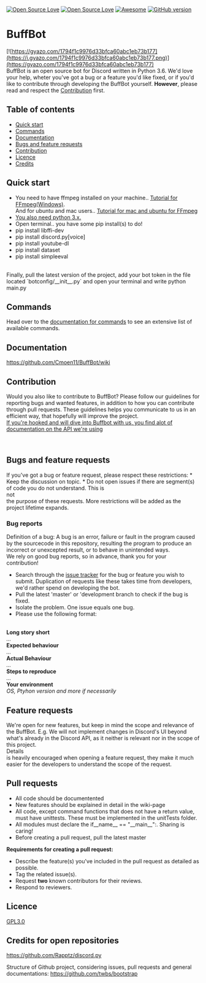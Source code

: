 <!-- [![Coverage Status](https://coveralls.io/repos/github/Cmoen11/BuffBot/badge.svg?branch=master)](https://coveralls.io/github/Cmoen11/BuffBot?branch=master) -->
[![Open Source Love](https://badges.frapsoft.com/os/v1/open-source.svg?v=102)](https://github.com/Cmoen11/BuffBot/)
[![Open Source Love](https://badges.frapsoft.com/os/gpl/gpl.svg?v=102)](https://github.com/Cmoen11/BuffBot/blob/master/LICENSE)
[![Awesome](https://cdn.rawgit.com/sindresorhus/awesome/d7305f38d29fed78fa85652e3a63e154dd8e8829/media/badge.svg)](https://github.com/Cmoen11/BuffBot/)
[![GitHub version](https://badge.fury.io/gh/cmoen11%2Fbuffbot.svg)](https://badge.fury.io/gh/cmoen11%2Fbuffbot)

# BuffBot
[![https://gyazo.com/1794f1c9976d33bfca60abc1eb73b177](https://i.gyazo.com/1794f1c9976d33bfca60abc1eb73b177.png)](https://gyazo.com/1794f1c9976d33bfca60abc1eb73b177)<br>
BuffBot is an open source bot for Discord written in Python 3.6. We'd love your help, wheter you've got a bug or a feature you'd  like fixed, or if you'd like to contribute through developing the BuffBot yourself. <b>However</b>, please read and respect the [Contribution](#contribution) first.

## Table of contents

* [Quick start](#quick-start)
* [Commands](#commands)
* [Documentation](#documentation)
* [Bugs and feature requests](#bugs-and-feature-requests)
* [Contribution](#contribution)
* [Licence](#licence)
* [Credits](#credits-for-open-repositories)


## Quick start
- You need to have ffmpeg installed on your machine.. [Tutorial for FFmpeg(Windows)](http://www.hongkiat.com/blog/ffmpeg-guide/). <br> And for ubuntu and mac users.. [Tutorial for mac and ubuntu for FFmpeg ](https://medium.com/portfolio-of-bilash/install-ffmpeg-on-ubuntu-mac-os-98588f3251d7)
- [You also need python 3.x.](https://www.python.org/downloads/)
- Open terminal.. you have some pip install(s) to do!
- pip install libffi-dev
- pip install discord.py[voice]
- pip install youtube-dl
- pip install dataset
- pip install simpleeval
<br>
Finally, pull the latest version of the project, add your bot token in the file located `botconfig/__init__.py` and open your terminal and write python main.py


## Commands
Head over to the [documentation for commands](https://github.com/Cmoen11/BuffBot/wiki/Commands) to see an extensive list of available commands.


## Documentation
https://github.com/Cmoen11/BuffBot/wiki 


## Contribution
Would you also like to contribute to BuffBot? Please follow our guidelines for reporting bugs and wanted features, in addition to
how you can contribute through pull requests.
These guidelines helps you communicate to us in an efficient way, that hopefully will improve the project.
<br> <a href="http://discordpy.readthedocs.io/en/latest/api.html#user"> If you're hooked and will dive into Buffbot with us, you find alot of documentation on the API we're using</a>

<br>
<h2>Bugs and feature requests</h2>
If you've got a bug or feature request, please respect these restrictions:
* Keep the discussion on topic.
* Do not open issues if there are segment(s) of code you do not understand. This is <br> not </br> the purpose of these requests.
More restrictions will be added as the project lifetime expands.


### Bug reports
Definition of a bug: A bug is an error, failure or fault in the program caused by the sourcecode in this repository, resulting the program to produce an incorrect or unexcepted result, or to behave in unintended ways.
<br> We rely on good bug reports, so in advance, thank you for your contribution!
* Search through the [issue tracker](https://github.com/Cmoen11/BuffBot/issues) for the bug or feature you wish to submit. Duplication of requests like these takes time from developers, we'd rather spend on developing the bot.
* Pull the latest 'master' or 'development branch to check if the bug is fixed.
* Isolate the problem. One issue equals one bug.
* Please use the following format:
<br>
<b> Long story short </b>
<br>
<i> ... </i>
<br>
<b> Expected behaviour </b>
<br>
<i> ... </i>
<br>
<b> Actual Behaviour </b>
<br>
<i> ... </i>
<br>
<b> Steps to reproduce </b>
<br>
<i> ... </i>
<br>
<b> Your environment </b>
<br>
<i> OS, Ptyhon version and more if necessarily </i>

<h2> Feature requests</h2>
We're open for new features, but keep in mind the scope and relevance of the BuffBot. E.g. We will not implement changes in Discord's UI beyond what's already in the Discord API, as it neither is relevant nor in the scope of this project.
<br>Details<br> is heavily encouraged when opening a feature request, they make it much easier for the developers to understand the scope of the request.

<br>
<h2>Pull requests</h2> 
<ul>
<li> All code should be documentented </li>
<li> New features should be explained in detail in the wiki-page</li>
<li> All code, except command functions that does not have a return value, must have unittests. These must be implemented in the unitTests folder. </li>
<li> All modules must declare the if__name__ == "__main__":. Sharing is caring!  </li>
<li> Before creating a pull request, pull the latest master</li>
</ul>
<b>Requirements for creating a pull request:</b> <br>
<ul>
<li> Describe the feature(s) you've included in the pull request as detailed as possible. </li>
<li> Tag the related issue(s). </li>
<li> Request <b>two</b> known contributors for their reviews. </li>
<li> Respond to reviewers. </li>
</ul>


## Licence
[GPL3.0](https://github.com/Cmoen11/BuffBot/blob/master/LICENSE)


## Credits for open repositories
https://github.com/Rapptz/discord.py

Structure of Github project, considering issues, pull requests and general documentations: https://github.com/twbs/bootstrap
